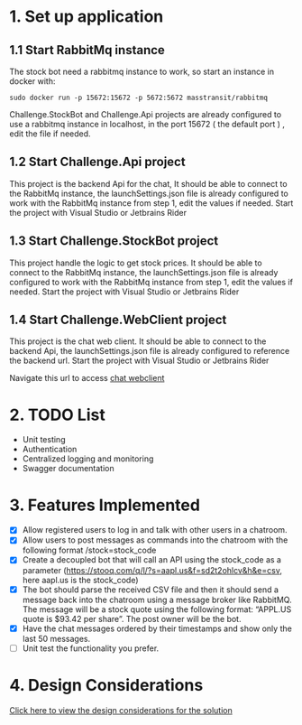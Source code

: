 # 1. Set up application

## 1.1 Start RabbitMq instance

The stock bot need a rabbitmq instance to work, so start an instance in docker with:

`
sudo docker run -p 15672:15672 -p 5672:5672 masstransit/rabbitmq
`

Challenge.StockBot and Challenge.Api projects are already configured to use a rabbitmq instance in localhost, in the port 15672 ( the default port ) , edit the file if needed.

## 1.2 Start Challenge.Api project

This project is the backend Api for the chat, It should be able to connect to the RabbitMq instance, the launchSettings.json file is already configured to work with the RabbitMq instance from step 1, edit the values if needed. Start the project with Visual Studio or Jetbrains Rider

## 1.3 Start Challenge.StockBot project

This project handle the logic to get stock prices. It should be able to connect to the RabbitMq instance, the launchSettings.json file is already configured to work with the RabbitMq instance from step 1, edit the values if needed. Start the project with Visual Studio or Jetbrains Rider

## 1.4 Start Challenge.WebClient project

This project is the chat web client. It should be able to connect to the backend Api, the launchSettings.json file is already configured to reference the backend url. Start the project with Visual Studio or Jetbrains Rider

Navigate this url to access [chat webclient](https://localhost:7180)

# 2. TODO List

- Unit testing
- Authentication
- Centralized logging and monitoring
- Swagger documentation

# 3. Features Implemented

- [X] Allow registered users to log in and talk with other users in a chatroom.
- [X] Allow users to post messages as commands into the chatroom with the following format /stock=stock_code
- [X] Create a decoupled bot that will call an API using the stock_code as a parameter (https://stooq.com/q/l/?s=aapl.us&f=sd2t2ohlcv&h&e=csv, here aapl.us is the  stock_code)
- [X] The bot should parse the received CSV file and then it should send a message back into the chatroom using a message broker like RabbitMQ. The message will be a stock quote using the following format: “APPL.US quote is $93.42 per share”. The post owner will be the bot.
- [X] Have the chat messages ordered by their timestamps and show only the last 50 messages.
- [ ] Unit test the functionality you prefer.
# 4. Design Considerations

[Click here to view the design considerations for the solution](https://github.com/valvaradookada/jschallenge/wiki/Design-Considerations)